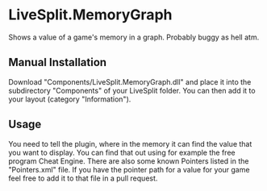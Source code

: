 LiveSplit.MemoryGraph
=====================
Shows a value of a game's memory in a graph. Probably buggy as hell atm.

Manual Installation
-------------------
Download "Components/LiveSplit.MemoryGraph.dll" and place it into the subdirectory "Components" of your LiveSplit folder. You can then add it to your layout (category "Information").

Usage
-----
You need to tell the plugin, where in the memory it can find the value that you want to display. You can find that out using for example the free program Cheat Engine. There are also some known Pointers listed in the "Pointers.xml" file. If you have the pointer path for a value for your game feel free to add it to that file in a pull request.

